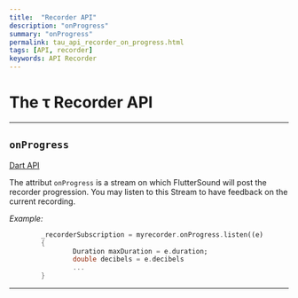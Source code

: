 ```yaml
---
title:  "Recorder API"
description: "onProgress"
summary: "onProgress"
permalink: tau_api_recorder_on_progress.html
tags: [API, recorder]
keywords: API Recorder
---
```

# The &tau; Recorder API

---------------------------------------------------------------------------------------------------------------------------------

## `onProgress`

[Dart API](https://canardoux.github.io/tau/doc/flutter_sound/api/recorder/FlutterSoundRecorder/onProgress.html)

The attribut `onProgress` is a stream on which FlutterSound will post the recorder progression.
You may listen to this Stream to have feedback on the current recording.

*Example:*
```dart
        _recorderSubscription = myrecorder.onProgress.listen((e)
        {
                Duration maxDuration = e.duration;
                double decibels = e.decibels
                ...
        }
```

---------------------------------------------------------------------------------------------------------------------------------

